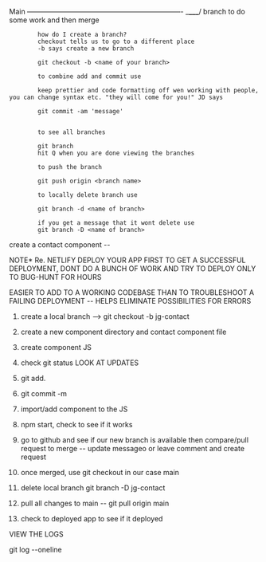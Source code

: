 Main
——————————————————————-
\_**\_\_\_**/
branch to do some work and then merge

            how do I create a branch?
            checkout tells us to go to a different place
            -b says create a new branch

            git checkout -b <name of your branch>

            to combine add and commit use

            keep prettier and code formatting off wen working with people, you can change syntax etc. "they will come for you!" JD says

            git commit -am 'message'


            to see all branches

            git branch
            hit Q when you are done viewing the branches

            to push the branch

            git push origin <branch name>

            to locally delete branch use

            git branch -d <name of branch>

            if you get a message that it wont delete use
            git branch -D <name of branch>

create a contact component --

NOTE\* Re. NETLIFY DEPLOY YOUR APP FIRST TO GET A SUCCESSFUL DEPLOYMENT, DONT DO A BUNCH OF WORK AND TRY TO DEPLOY ONLY TO BUG-HUNT FOR HOURS

EASIER TO ADD TO A WORKING CODEBASE THAN TO TROUBLESHOOT A FAILING DEPLOYMENT -- HELPS ELIMINATE POSSIBILITIES FOR ERRORS

1. create a local branch --> git checkout -b jg-contact

2. create a new component directory and contact component file

3. create component JS

4. check git status LOOK AT UPDATES

5. git add.

6. git commit -m <message>

7. import/add component to the JS

8. npm start, check to see if it works

9. go to github and see if our new branch is available then compare/pull request to merge -- update messageo or leave comment and create request

10. once merged, use git checkout <branch name> in our case main

11. delete local branch git branch -D jg-contact

12. pull all changes to main -- git pull origin main

13. check to deployed app to see if it deployed

VIEW THE LOGS

git log --oneline
